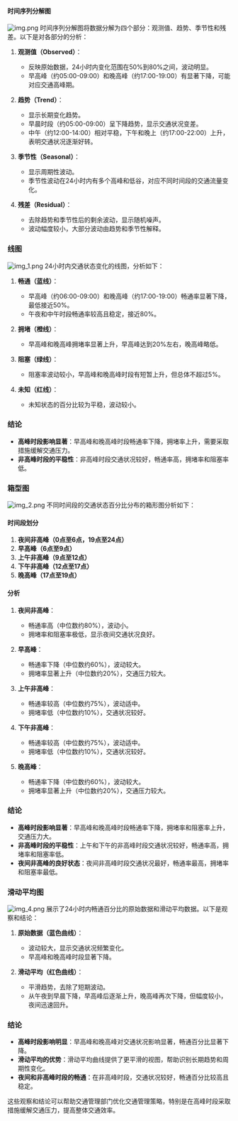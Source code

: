 
#### 时间序列分解图

![img.png](img.png)
时间序列分解图将数据分解为四个部分：观测值、趋势、季节性和残差。以下是对各部分的分析：

1. **观测值（Observed）**：
    - 反映原始数据，24小时内变化范围在50%到80%之间，波动明显。
    - 早高峰（约05:00-09:00）和晚高峰（约17:00-19:00）有显著下降，可能对应交通高峰期。

2. **趋势（Trend）**：
    - 显示长期变化趋势。
    - 早晨时段（约05:00-09:00）呈下降趋势，显示交通状况变差。
    - 中午（约12:00-14:00）相对平稳，下午和晚上（约17:00-22:00）上升，表明交通状况逐渐好转。

3. **季节性（Seasonal）**：
    - 显示周期性波动。
    - 季节性波动在24小时内有多个高峰和低谷，对应不同时间段的交通流量变化。

4. **残差（Residual）**：
    - 去除趋势和季节性后的剩余波动，显示随机噪声。
    - 波动幅度较小，大部分波动由趋势和季节性解释。

### 线图

![img_1.png](img_1.png)
24小时内交通状态变化的线图，分析如下：

1. **畅通（蓝线）**：
    - 早高峰（约06:00-09:00）和晚高峰（约17:00-19:00）畅通率显著下降，最低接近50%。
    - 午夜和中午时段畅通率较高且稳定，接近80%。

2. **拥堵（橙线）**：
    - 早高峰和晚高峰拥堵率显著上升，早高峰达到20%左右，晚高峰略低。

3. **阻塞（绿线）**：
    - 阻塞率波动较小，早高峰和晚高峰时段有短暂上升，但总体不超过5%。

4. **未知（红线）**：
    - 未知状态的百分比较为平稳，波动较小。

### 结论

- **高峰时段影响显著**：早高峰和晚高峰时段畅通率下降，拥堵率上升，需要采取措施缓解交通压力。
- **非高峰时段的平稳性**：非高峰时段交通状况较好，畅通率高，拥堵率和阻塞率低。

### 箱型图

![img_2.png](img_2.png)
不同时间段的交通状态百分比分布的箱形图分析如下：

#### 时间段划分

1. **夜间非高峰（0点至6点，19点至24点）**
2. **早高峰（6点至9点）**
3. **上午非高峰（9点至12点）**
4. **下午非高峰（12点至17点）**
5. **晚高峰（17点至19点）**

#### 分析

1. **夜间非高峰**：
    - 畅通率高（中位数约80%），波动小。
    - 拥堵率和阻塞率极低，显示夜间交通状况良好。

2. **早高峰**：
    - 畅通率下降（中位数约60%），波动较大。
    - 拥堵率显著上升（中位数约20%），交通压力较大。

3. **上午非高峰**：
    - 畅通率较高（中位数约75%），波动适中。
    - 拥堵率低（中位数约10%），交通状况较好。

4. **下午非高峰**：
    - 畅通率较高（中位数约75%），波动适中。
    - 拥堵率低（中位数约10%），交通状况较好。

5. **晚高峰**：
    - 畅通率下降（中位数约60%），波动较大。
    - 拥堵率显著上升（中位数约20%），交通压力较大。

### 结论

- **高峰时段影响显著**：早高峰和晚高峰时段畅通率下降，拥堵率和阻塞率上升，交通压力大。
- **非高峰时段的平稳性**：上午和下午的非高峰时段交通状况较好，畅通率高，拥堵率和阻塞率低。
- **夜间非高峰的良好状态**：夜间非高峰时段交通状况最好，畅通率最高，拥堵率和阻塞率最低。

### 滑动平均图

![img_4.png](img_4.png)
展示了24小时内畅通百分比的原始数据和滑动平均数据。以下是观察和结论：

1. **原始数据（蓝色曲线）**：
    - 波动较大，显示交通状况频繁变化。
    - 早高峰和晚高峰时段显著下降。

2. **滑动平均（红色曲线）**：
    - 平滑趋势，去除了短期波动。
    - 从午夜到早晨下降，早高峰后逐渐上升，晚高峰再次下降，但幅度较小，夜间迅速回升。

### 结论

- **高峰时段影响明显**：早高峰和晚高峰对交通状况影响显著，畅通百分比显著下降。
- **滑动平均的优势**：滑动平均曲线提供了更平滑的视图，帮助识别长期趋势和周期性变化。
- **夜间和非高峰时段的畅通**：在非高峰时段，交通状况较好，畅通百分比较高且稳定。

这些观察和结论可以帮助交通管理部门优化交通管理策略，特别是在高峰时段采取措施缓解交通压力，提高整体交通效率。